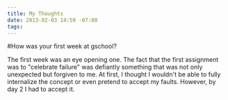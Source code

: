 ```yaml
---
title: My Thoughts
date: 2013-02-03 14:59 -07:00
tags:
---
```


#How was your first week at gschool?

The first week was an eye opening one. The fact that the first assignment was to "celebrate failure" was defiantly something that was not only
unexpected but forgiven to me. At first, I thought I wouldn't be able to fully internalize the concept 
or even pretend to accept my faults. However, by day 2 I had to accept it.





